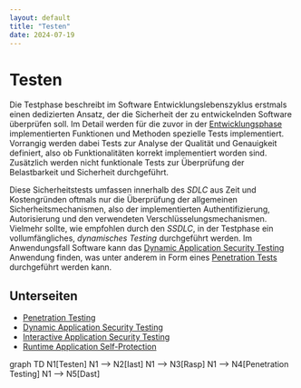 ```yaml
---
layout: default
title: "Testen"
date: 2024-07-19
---
```


# Testen

Die Testphase beschreibt im Software Entwicklungslebenszyklus erstmals einen dedizierten Ansatz, der die Sicherheit der zu entwickelnden Software überprüfen soll. Im Detail werden für die zuvor in der [Entwicklungsphase](/pages/entwicklung/) implementierten Funktionen und Methoden spezielle Tests implementiert. Vorrangig werden dabei Tests zur Analyse der Qualität und Genauigkeit definiert, also ob Funktionalitäten korrekt implementiert worden sind. Zusätzlich werden nicht funktionale Tests zur Überprüfung der Belastbarkeit und Sicherheit durchgeführt.

Diese Sicherheitstests umfassen innerhalb des *SDLC* aus Zeit und Kostengründen oftmals nur die Überprüfung der allgemeinen Sicherheitsmechanismen, also der implementierten Authentifizierung, Autorisierung und den verwendeten Verschlüsselungsmechanismen. Vielmehr sollte, wie empfohlen durch den *SSDLC*, in der Testphase ein vollumfängliches, *dynamisches Testing* durchgeführt werden. Im Anwendungsfall Software kann das [Dynamic Application Security Testing](/pages/testen/methoden/dast/) Anwendung finden, was unter anderem in Form eines [Penetration Tests](/pages/testen/methoden/penetration_testing/) durchgeführt werden kann.

## Unterseiten

- [Penetration Testing](/pages/testen/methoden/penetration_testing/)
- [Dynamic Application Security Testing](/pages/testen/methoden/dast/)
- [Interactive Application Security Testing](/pages/testen/methoden/iast/)
- [Runtime Application Self-Protection](/pages/testen/methoden/rasp/)


<div class="mermaid">
graph TD
N1[Testen]
N1 --> N2[Iast]
N1 --> N3[Rasp]
N1 --> N4[Penetration Testing]
N1 --> N5[Dast]
